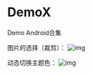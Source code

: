 # DemoX
Demo Android合集

图片的选择（裁剪）：
![img](https://github.com/crystalyf/DemoX/blob/master/uCrop.gif)

动态切换主题色：
![img](https://github.com/crystalyf/DemoX/blob/master/change_theme_color.gif)
